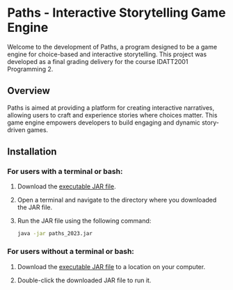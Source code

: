 # Paths - Interactive Storytelling Game Engine
Welcome to the development of Paths, a program designed to be a game engine for choice-based and interactive storytelling.
This project was developed as a final grading delivery for the course IDATT2001 Programming 2.

## Overview
Paths is aimed at providing a platform for creating interactive narratives, allowing users to craft and experience stories where choices matter. This game engine empowers developers to build engaging and dynamic story-driven games.

## Installation

### For users with a terminal or bash:

1. Download the [executable JAR file](https://github.com/jensmjahle/paths/blob/main/Paths_2023.jar).

2. Open a terminal and navigate to the directory where you downloaded the JAR file.

3. Run the JAR file using the following command:

   ```bash
   java -jar paths_2023.jar

### For users without a terminal or bash:

1. Download the [executable JAR file](https://github.com/jensmjahle/paths/blob/main/Paths_2023.jar) to a location on your computer.

2. Double-click the downloaded JAR file to run it.
